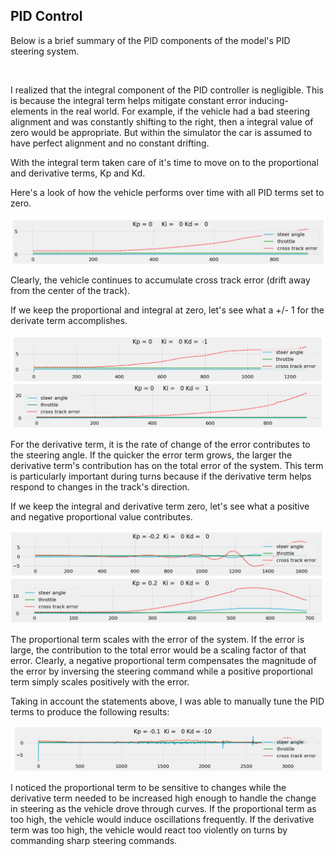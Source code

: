 ## PID Control

Below is a brief summary of the PID components of the model's PID steering system.

![]()

I realized that the integral component of the PID controller is negligible. This is because the integral term helps mitigate constant error inducing-elements in the real world. For example, if the vehicle had a bad steering alignment and was constantly shifting to the right, then a integral value of zero would be appropriate. But within the simulator the car is assumed to have perfect alignment and no constant drifting. 

With the integral term taken care of it's time to move on to the proportional and derivative terms, Kp and Kd.

Here's a look of how the vehicle performs over time with all PID terms set to zero.

![](https://github.com/JLee21/PID-Control/blob/master/img/zero.jpg)

Clearly, the vehicle continues to accumulate cross track error (drift away from the center of the track).

If we keep the proportional and integral at zero, let's see what a +/- 1 for the derivate term accomplishes.

![](https://github.com/JLee21/PID-Control/blob/master/img/kd.jpg)

For the derivative term, it is the rate of change of the error contributes to the steering angle. If the quicker the error term grows, the larger the derivative term's contribution has on the total error of the system. This term is particularly important during turns because if the derivative term helps respond to changes in the track's direction.

If we keep the integral and derivative term zero, let's see what a positive and negative proportional value contributes.

![](https://github.com/JLee21/PID-Control/blob/master/img/kp.jpg)

The proportional term scales with the error of the system. If the error is large, the contribution to the total error would be a scaling factor of that error. Clearly, a negative proportional term compensates the magnitude of the error by inversing the steering command while a positive proportional term simply scales positively with the error.

Taking in account the statements above, I was able to manually tune the PID terms to produce the following results:

![](https://github.com/JLee21/PID-Control/blob/master/img/best.jpg)

I noticed the proportional term to be sensitive to changes while the derivative term needed to be increased high enough to handle the change in steering as the vehicle drove through curves. If the proportional term as too high, the vehicle would induce oscillations frequently. If the derivative term was too high, the vehicle would react too violently on turns by commanding sharp steering commands.
